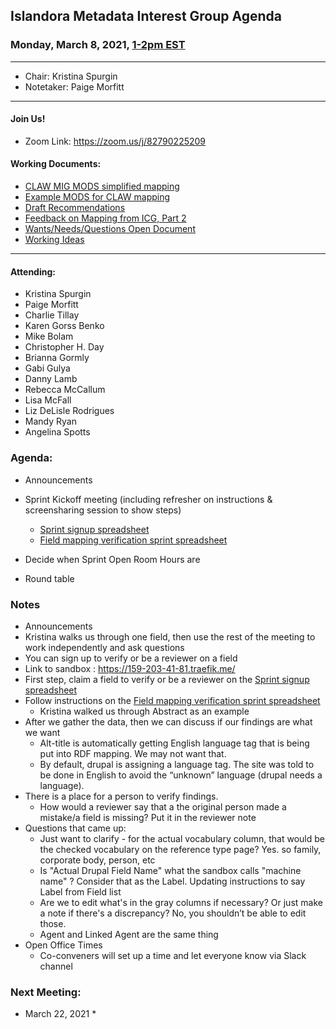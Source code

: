 ## Islandora Metadata Interest Group Agenda
### Monday, March 8, 2021, [1-2pm EST](http://www.thetimezoneconverter.com/?t=1%20pm&tz=Toronto&)

---
* Chair: Kristina Spurgin
* Notetaker: Paige Morfitt
---

#### Join Us!
* Zoom Link: https://zoom.us/j/82790225209

#### Working Documents:
* [CLAW MIG MODS simplified mapping](https://docs.google.com/spreadsheets/d/18u2qFJ014IIxlVpM3JXfDEFccwBZcoFsjbBGpvL0jJI/edit#gid=0)
* [Example MODS for CLAW mapping](https://docs.google.com/spreadsheets/d/1C2Xie7HUDSgRT5v4ldoJvlNdoXz2GHAPvL3PE3TOKW8/edit#gid=1829081124)
* [Draft Recommendations](https://docs.google.com/document/d/15qSO9YcALtYSqd6CUuGx0t8FwUJ5pPwVPz0PA5rU898/edit#heading=h.f9r6knw0rjvu)
* [Feedback on Mapping from ICG, Part 2](https://docs.google.com/document/d/11OpqMMCXM1TFXgsr4yyTQ_cH9DabnD31p7JnuTRQl28/edit?invite=CMWvruEI&ts=5e66437f)
* [Wants/Needs/Questions Open Document](https://docs.google.com/document/d/12Kpb6826TNPzzMuyPS0sESa9TLnmljQmeioWbaPeEdA/edit)
* [Working Ideas](https://github.com/islandora-interest-groups/Islandora-Metadata-Interest-Group/blob/main/working_docs/ideas_and_topics.md)

---

#### Attending:
* Kristina Spurgin
* Paige Morfitt
* Charlie Tillay
* Karen Gorss Benko
* Mike Bolam
* Christopher H. Day
* Brianna Gormly
* Gabi Gulya
* Danny Lamb
* Rebecca McCallum
* Lisa McFall
* Liz DeLisle Rodrigues
* Mandy Ryan
* Angelina Spotts




### Agenda:
* Announcements
* Sprint Kickoff meeting (including refresher on instructions & screensharing session to show steps)
	* [Sprint signup spreadsheet](https://docs.google.com/spreadsheets/d/1s5GCs9zrJsXevOulyRehpC-wdn4ShOVvEeaHDN_A2eo/edit?usp=sharing) 
	* [Field mapping verification sprint spreadsheet](https://docs.google.com/spreadsheets/d/1-L_eAaNBvnVWb05HFrnNHKM6Bn2ULDKxurB9ZXRYCpU/edit#gid=0) 
	
* Decide when Sprint Open Room Hours are
* Round table 



### Notes
* Announcements
 * Kristina walks us through one field, then use the rest of the meeting to work independently and ask questions 
* You can sign up to verify or be a reviewer on a field 
* Link to sandbox : https://159-203-41-81.traefik.me/
* First step, claim a field to verify or be a reviewer on the [Sprint signup spreadsheet](https://docs.google.com/spreadsheets/d/1s5GCs9zrJsXevOulyRehpC-wdn4ShOVvEeaHDN_A2eo/edit?usp=sharing) 
* Follow instructions on the [Field mapping verification sprint spreadsheet](https://docs.google.com/spreadsheets/d/1-L_eAaNBvnVWb05HFrnNHKM6Bn2ULDKxurB9ZXRYCpU/edit#gid=0)
	* Kristina walked us through Abstract as an example 
* After we gather the data, then we can discuss if our findings are what we want
	* Alt-title is automatically getting English language tag that is being put into RDF mapping. We may not want that. 
	* By default, drupal is assigning a language tag. The site was told to be done in English to avoid the “unknown” language (drupal needs a language).
* There is a place for a person to verify findings. 
	* How would a reviewer say that a the original person made a mistake/a field is missing? Put it in the reviewer note
* Questions that came up: 
	* Just want to clarify - for the actual vocabulary column, that would be the checked vocabulary on the reference type page? Yes. so family, corporate body, person, etc
	* Is "Actual Drupal Field Name" what the sandbox calls "machine name" ? Consider that as the Label. Updating instructions to say Label from Field list
	* Are we to edit what's in the gray columns if necessary? Or just make a note if there's a discrepancy? No, you shouldn’t be able to edit those. 
	* Agent and Linked Agent are the same thing 
* Open Office Times
	* Co-conveners  will set up a time and let everyone know via Slack channel

	
	

    
### Next Meeting:
* March 22, 2021
	* 

